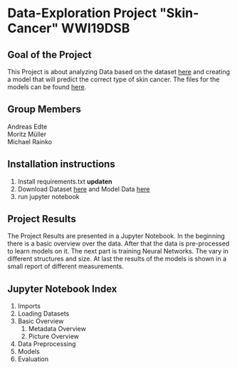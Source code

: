 # Data-Exploration Project "Skin-Cancer" WWI19DSB
## Goal of the Project
This Project is about analyzing Data based on the dataset [here](https://www.kaggle.com/kmader/skin-cancer-mnist-ham10000) and creating a model that will predict the correct type of skin cancer. The files for the models can be found [here](https://drive.google.com/drive/folders/1o_JC-wZeNbwXNIH9eW53mpVD1Z1mGZeM?usp=sharing).

## Group Members
Andreas Edte \
Moritz Müller \
Michael Rainko

## Installation instructions 
1. Install requirements.txt  **updaten**
2. Download Dataset [here](https://www.kaggle.com/kmader/skin-cancer-mnist-ham10000) and Model Data [here](https://www.kaggle.com/kmader/skin-cancer-mnist-ham10000)
3. run jupyter notebook 

## Project Results
The Project Results are presented in a Jupyter Notebook. In the beginning there is a basic overview over the data. After that the data is pre-processed to learn models on it. The next part is training Neural Networks. The vary in different structures and size. At last the results of the models is shown in a small report of different measurements.

## Jupyter Notebook Index

1. Imports
2. Loading Datasets
3. Basic Overview
    1. Metadata Overview
    2. Picture Overview
4. Data Preprocessing
5. Models
6. Evaluation

